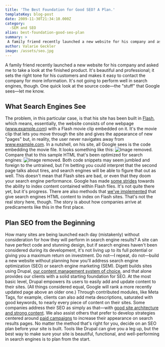 ```yaml
---
title: 'The Best Foundation for Good SEO? A Plan.'
templateKey: blog-post
date: 2009-11-30T21:34:10.000Z
category: 
  -SEM and SEO
alias: best-foundation-good-seo-plan
summary: > 
 A family friend recently launched a new website for his company and asked me to take a look at the finished product. It's beautiful and professional; it sets the right tone for his customers and makes it easy to contact the company for more information. It's not going to perform well in search engines, though. One quick look at the source code—the "stuff" that Google sees—let me know.
author: Valarie Geckler
image: /assets/seo.jpg
---
```


A family friend recently launched a new website for his company and asked me to take a look at the finished product. It's beautiful and professional; it sets the right tone for his customers and makes it easy to contact the company for more information. It's not going to perform well in search engines, though. One quick look at the source code—the "stuff" that Google sees—let me know.

What Search Engines See
-----------------------

The problem, in this particular case, is that his site has been built in [Flash](http://www.adobe.com/products/flash.html), which means, essentially, the website consists of one webpage (www.example.com) with a Flash movie clip embedded on it. It's the movie clip that lets you move through the site and gives the appearance of new "pages" but, in reality, the user never navigates away from www.example.com. In a nutshell, on his site, all Google sees is the code embedding the movie file. It looks something like this: ![Image removed.](/core/misc/icons/e32700/error.svg "This image has been removed. For security reasons, only images from the local domain are allowed.") Compare that to this sample HTML that's been optimized for search engines: ![Image removed.](/core/misc/icons/e32700/error.svg "This image has been removed. For security reasons, only images from the local domain are allowed.") Both code snippets may seem jumbled and foreign to the untrained, but I'm betting you could interpret that the second page talks about tires, and search engines will be able to figure that out as well. This doesn't mean that Flash sites are bad, or even that they doom your search engine performance. Google has made [some strides](http://googlewebmastercentral.blogspot.com/2008/06/improved-flash-indexing.html "some strides") towards the ability to index content contained within Flash files. It's not quite there yet, but it's progress. There are also methods that [we've implemented](/insights/coyle-site-launch-revisit-and-re-engineer "we've implemented") that give search engines HTML content to index on Flash sites. That's not the real story here, though. The story is about how companies arrive at predicaments like this in the first place.

Plan SEO from the Beginning
---------------------------

How many sites are being launched each day (mistakenly) without consideration for how they will perform in search engine results? A site can have perfect code and stunning design, but if search engines haven't been considered during its development, it's not living up to its full potential or giving you a maximum return on investment. Do not—I repeat, do not—build a new website without planning how you'll address search engine optimization (SEO) or search engine marketing (SEM). Digett builds sites using Drupal, [our content management system of choice](/insights/drupal-selling-points "Digett's content management system of choice"), and that alone provides our clients with a solid starting foundation for SEO. At the most basic level, Drupal empowers its users to easily add and update content to their sites. (All things considered equal, Google will rank a more recently updated page above an older one.) Through contributed modules, like Meta Tags, for example, clients can also add meta descriptions, saturated with good keywords, to nearly every piece of content on their sites. Some companies address their SEO as simply as that—with [good site architecture and strong content](/insights/good-seo-isn-t-about-sleight-hand "good site architecture and strong content"). We also assist others that prefer to develop strategies centered around [paid campaigns](/insights/seo-and-sem-decoded "paid campaigns") to increase their appearance on search results pages. No matter the method that's right for you, decide on an SEO plan before your site is built. Tools like Drupal can give you a leg up, but the best way to make sure your site is beautiful, functional, and well-performing in search engines is to plan from the start.